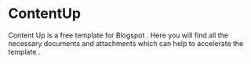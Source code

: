 # ContentUp
Content Up is a free template for Blogspot . Here you will find all the necessary documents and attachments which can help to accelerate the template . 
